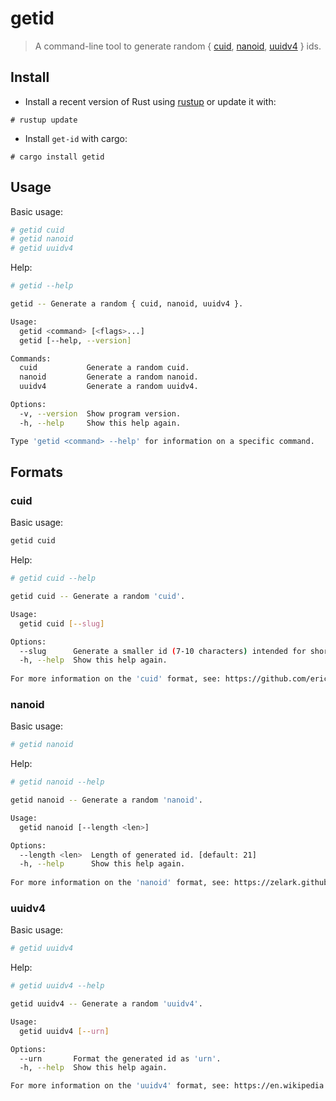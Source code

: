 # getid

> A command-line tool to generate random { [cuid](https://github.com/ericelliott/cuid), [nanoid](https://zelark.github.io/nano-id-cc/), [uuidv4](https://en.wikipedia.org/wiki/Universally_unique_identifier#Version_4_(random)) } ids.

## Install

- Install a recent version of Rust using [rustup](https://rustup.rs/) or update
it with:
```
# rustup update
```

- Install `get-id` with cargo:
```
# cargo install getid
```

## Usage

Basic usage:
```sh
# getid cuid
# getid nanoid
# getid uuidv4
```

Help:
```sh
# getid --help

getid -- Generate a random { cuid, nanoid, uuidv4 }.

Usage:
  getid <command> [<flags>...]
  getid [--help, --version]

Commands:
  cuid           Generate a random cuid.
  nanoid         Generate a random nanoid.
  uuidv4         Generate a random uuidv4.

Options:
  -v, --version  Show program version.
  -h, --help     Show this help again.

Type 'getid <command> --help' for information on a specific command.
```

## Formats

### cuid

Basic usage:
```sh
getid cuid
```

Help:
```sh
# getid cuid --help

getid cuid -- Generate a random 'cuid'.

Usage:
  getid cuid [--slug]

Options:
  --slug      Generate a smaller id (7-10 characters) intended for short urls.
  -h, --help  Show this help again.
  
For more information on the 'cuid' format, see: https://github.com/ericelliott/cuid.
```

### nanoid

Basic usage:
```sh
# getid nanoid
```

Help:
```sh
# getid nanoid --help

getid nanoid -- Generate a random 'nanoid'.

Usage:
  getid nanoid [--length <len>]

Options:
  --length <len>  Length of generated id. [default: 21]
  -h, --help      Show this help again.
  
For more information on the 'nanoid' format, see: https://zelark.github.io/nano-id-cc/.
```

### uuidv4

Basic usage:
```sh
# getid uuidv4
```

Help:
```sh
# getid uuidv4 --help

getid uuidv4 -- Generate a random 'uuidv4'.

Usage:
  getid uuidv4 [--urn]

Options:
  --urn       Format the generated id as 'urn'.
  -h, --help  Show this help again.

For more information on the 'uuidv4' format, see: https://en.wikipedia.org/wiki/Universally_unique_identifier#Version_4_(random).
```